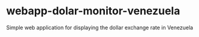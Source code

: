# webapp-dolar-monitor-venezuela
Simple web application for displaying the dollar exchange rate in Venezuela
